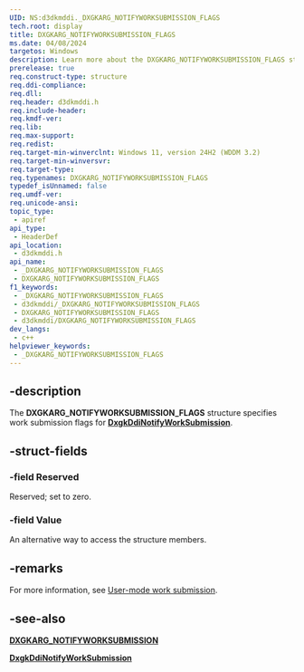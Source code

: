 ```yaml
---
UID: NS:d3dkmddi._DXGKARG_NOTIFYWORKSUBMISSION_FLAGS
tech.root: display
title: DXGKARG_NOTIFYWORKSUBMISSION_FLAGS
ms.date: 04/08/2024
targetos: Windows
description: Learn more about the DXGKARG_NOTIFYWORKSUBMISSION_FLAGS structure.
prerelease: true
req.construct-type: structure
req.ddi-compliance: 
req.dll: 
req.header: d3dkmddi.h
req.include-header: 
req.kmdf-ver: 
req.lib: 
req.max-support: 
req.redist: 
req.target-min-winverclnt: Windows 11, version 24H2 (WDDM 3.2)
req.target-min-winversvr: 
req.target-type: 
req.typenames: DXGKARG_NOTIFYWORKSUBMISSION_FLAGS
typedef_isUnnamed: false
req.umdf-ver: 
req.unicode-ansi: 
topic_type:
 - apiref
api_type:
 - HeaderDef
api_location:
 - d3dkmddi.h
api_name:
 - _DXGKARG_NOTIFYWORKSUBMISSION_FLAGS
 - DXGKARG_NOTIFYWORKSUBMISSION_FLAGS
f1_keywords:
 - _DXGKARG_NOTIFYWORKSUBMISSION_FLAGS
 - d3dkmddi/_DXGKARG_NOTIFYWORKSUBMISSION_FLAGS
 - DXGKARG_NOTIFYWORKSUBMISSION_FLAGS
 - d3dkmddi/DXGKARG_NOTIFYWORKSUBMISSION_FLAGS
dev_langs:
 - c++
helpviewer_keywords:
 - _DXGKARG_NOTIFYWORKSUBMISSION_FLAGS
---
```


## -description

The **DXGKARG_NOTIFYWORKSUBMISSION_FLAGS** structure specifies work submission flags for [**DxgkDdiNotifyWorkSubmission**](nc-d3dkmddi-dxgkddi_notifyworksubmission.md).

## -struct-fields

### -field Reserved

Reserved; set to zero.

### -field Value

An alternative way to access the structure members.

## -remarks

For more information, see [User-mode work submission](/windows-hardware/drivers/display/user-mode-work-submission).

## -see-also

[**DXGKARG_NOTIFYWORKSUBMISSION**](ns-d3dkmddi-dxgkarg_notifyworksubmission.md)

[**DxgkDdiNotifyWorkSubmission**](nc-d3dkmddi-dxgkddi_notifyworksubmission.md)
